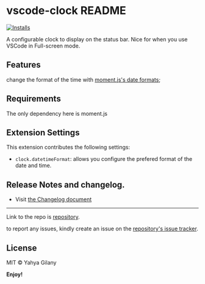 # vscode-clock README

[![Installs](http://vsmarketplacebadge.apphb.com/installs/yahya-gilany.vscode-clock.svg
)](https://marketplace.visualstudio.com/items?itemName=yahya-gilany.vscode-clock)

A configurable clock to display on the status bar. Nice for when you use VSCode in Full-screen mode.

## Features
change the format of the time with [moment.js's date formats](https://momentjs.com/docs/#/displaying/);

## Requirements
The only dependency here is moment.js

## Extension Settings

This extension contributes the following settings:

* `clock.datetimeFormat`: allows you configure the prefered format of the date and time.


## Release Notes and changelog.
- Visit [the Changelog document](CHANGELOG.md)

-----------------------------------------------------------------------------------------------------------
Link to the repo is [repository](//github.com/ygilany/vscode-clock).

to report any issues, kindly create an issue on the [repository's issue tracker](//github.com/ygilany/vscode-clock/issues).

## License

MIT © Yahya Gilany

**Enjoy!**
